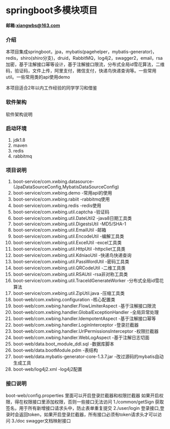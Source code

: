 # springboot多模块项目

**邮箱:xiangwbs@163.com**

### 介绍

本项目集成springboot，jpa，mybatis(pagehelper，mybatis-generator)，redis，shiro(shiro分支)，druid，RabbitMQ，log4j2，swagger2，email，rsa加密，基于注解接口幂等设计，基于注解接口限流，分布式全局id雪花算法，二维码，验证码，文件上传，阿里支付，微信支付，快递鸟快递查询等。一些常用util。一些常用类的api使用demo

本项目适合2年以内工作经验的同学学习和借鉴

### 软件架构
软件架构说明


### 启动环境

1. jdk1.8
2. maven
3. redis
4. rabbitmq

### 项目说明

1. boot-service/com.xwbing.datasource-(JpaDataSourceConfig,MybatisDataSourceConfig)
2. boot-service/com.xwbing.demo -常用api的使用
3. boot-service/com.xwbing.rabiit -rabbitmq使用
4. boot-service/com.xwbing.redis -redis使用
5. boot-service/com.xwbing.util.captcha -验证码
6. boot-service/com.xwbing.util.DateUtil2 -java8日期工具类
7. boot-service/com.xwbing.util.DigestsUtil -MD5/SHA-1
8. boot-service/com.xwbing.util.EmailUtil -邮箱
9. boot-service/com.xwbing.util.EncodeUtil -编解工具类
10. boot-service/com.xwbing.util.ExcelUtil -excel工具类
11. boot-service/com.xwbing.util.HttpUtil -httpcliet工具类
12. boot-service/com.xwbing.util.KdniaoUtil -快递鸟快递查询
13. boot-service/com.xwbing.util.PassWordUtil -密码工具类
14. boot-service/com.xwbing.util.QRCodeUtil -二维工具类
15. boot-service/com.xwbing.util.RSAUtil -rsa非对称工具类
16. boot-service/com.xwbing.util.TraceIdGenerateWorker -分布式全局id雪花算法
17. boot-service/com.xwbing.util.ZipUtil.java -压缩工具类
18. boot-web/com.xwbing.configuration -核心配置类
19. boot-web/com.xwbing.handler.FlowLimiterAspect -基于注解接口限流
20. boot-web/com.xwbing.handler.GlobalExceptionHandler -全局异常处理
21. boot-web/com.xwbing.handler.IdempotentAspect -基于注解接口幂等
22. boot-web/com.xwbing.handler.LoginInterceptor -登录拦截器
23. boot-web/com.xwbing.handler.UrlPermissionsInterceptor -权限拦截器
24. boot-web/com.xwbing.handler.WebLogAspect -基于注解日志切面
25. boot-web/data.boot_module_ddl.sql -数据库脚本
26. boot-web/data.bootModule.pdm -表结构
27. boot-web/data.mybatis-generator-core-1.3.7.jar -改过源码的mybatis自动生成工具
28. boot-web/log4j2.xml -log4j2配置

### 接口说明

boot-web/config.properties 里面可以开启登录拦截器和权限拦截器
如果开启权限，得在权限接口里添加权限，否则一些接口无法访问
1./common/getSign 获取签名，用于所有新增接口请求头中，防止表单重复提交
2./user/login 登录接口,登录时会返回token，如果开启登录拦截器，所有接口必须有token请求头才可以访问
3./doc swagger文档映射接口
